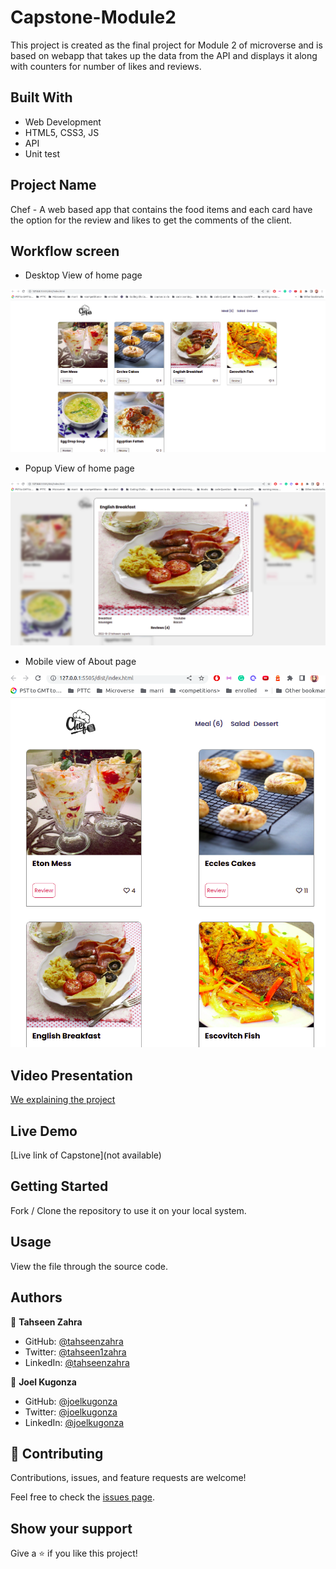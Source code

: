 # Capstone-Module2
This project is created as the final project for Module 2 of microverse and is based on webapp that takes up the data from the API and displays it along with counters for number of likes and reviews.

## Built With

- Web Development
- HTML5, CSS3, JS
- API
- Unit test

## Project Name

Chef - A web based app that contains the food items and each card have the option for the review and likes to get the comments of the client.

## Workflow screen

- Desktop View of home page

![screenshot](./src/images/chefweb.png)

- Popup View of home page

![screenshot](./src/images/popupchef.png)

- Mobile view of About page

![screenshot](./src/images/chefwebmobile.png)

## Video Presentation

[We explaining the project](https://drive.google.com/file/d/1aZ16KxB1KhZuVXugWidReHjAQfW_BP9E/view?usp=sharing)

## Live Demo

[Live link of Capstone](not available)

## Getting Started

Fork / Clone the repository to use it on your local system.

## Usage

View the file through the source code.

## Authors

👤 **Tahseen Zahra**

- GitHub: [@tahseenzahra](https://github.com/tahseenzahra)
- Twitter: [@tahseen1zahra](https://twitter.com/tahseen1zahra)
- LinkedIn: [@tahseenzahra](https://www.linkedin.com/in/tahseenzahra/)

👤 **Joel Kugonza**

- GitHub: [@joelkugonza](https://github.com/Joel-100)
- Twitter: [@joelkugonza](https://twitter.com/JoelKugonza)
- LinkedIn: [@joelkugonza](https://www.linkedin.com/in/joel-kugonza-879211190/)


## 🤝 Contributing

Contributions, issues, and feature requests are welcome!

Feel free to check the [issues page](https://github.com/tahseenzahra/Capstone-Module2/issues).

## Show your support

Give a ⭐️ if you like this project!